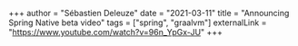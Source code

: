 +++
author = "Sébastien Deleuze"
date = "2021-03-11"
title = "Announcing Spring Native beta video"
tags = ["spring", "graalvm"]
externalLink = "https://www.youtube.com/watch?v=96n_YpGx-JU"
+++
